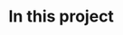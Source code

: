 # In this project  
<!-- 
1. use form tag and onsubmit handler with event (e)
 >> from e access e.target.[name of the input field].value

2. controlled element : use indivual field state for each input field

3. controlled element : one object in a state holding all the input fields value

4. uncontrolled element : useRef to create a reference to the element and access value by using like : nameref.current.value

5. use hook to handle states and submit and error. exxample react hook form 

6. Reuseable component. 

 -->